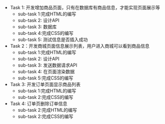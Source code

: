 + Task 1:  开发增加商品页面，只有在数据库有商品信息，才能实现页面展示等
  + sub-task 1:完成HTML的编写
  + sub-task 2: 设计API
  + sub-task 3: 数据库
  + sub-task 4:完成CSS的编写
  + sub-task 5: 测试信息是否插入成功
+ Task 2：开发商城页面信息展示列表，用户进入商城可以看到商品信息
  + sub-task 1:完成HTML的编写
  + sub-task 2: 设计API
  + sub-task 3: 发送数据请求API
  + sub-task 4: 在页面渲染数据
  + sub-task 5:完成CSS的编写
+ Task 3:  开发订单页面显示商品列表
  + sub-task 1:完成HTML的编写
  + sub-task 2:完成CSS的编写
+ Task 4:  订单页删除订单信息
  + sub-task 2:完成HTML的编写
  + sub-task 2:完成CSS的编写